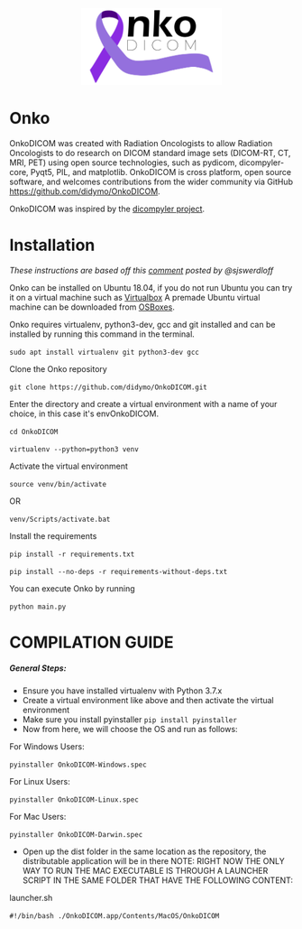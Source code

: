 <p align="center"><img src="src/res/images/onkodicom_main_banner.png?raw=true" alt="main-icon-onko-dicom" width="250"></p>

# Onko
OnkoDICOM was created with Radiation Oncologists to allow Radiation Oncologists to do research on DICOM standard image sets (DICOM-RT, CT, MRI, PET) using open source technologies, such as pydicom, dicompyler-core, Pyqt5, PIL, and matplotlib. OnkoDICOM is cross platform, open source software, and welcomes contributions from the wider community via GitHub https://github.com/didymo/OnkoDICOM.


OnkoDICOM was inspired by the [dicompyler project](https://github.com/bastula/dicompyler).


# Installation
*These instructions are based off this
[comment](https://github.com/didymo/OnkoDICOM/issues/7#issuecomment-552151910)
posted by @sjswerdloff*

Onko can be installed on Ubuntu 18.04, if you do not run Ubuntu you can 
try it on a virtual machine such as [Virtualbox](https://www.virtualbox.org/) 
A premade Ubuntu virtual machine can be downloaded from 
[OSBoxes](https://www.osboxes.org/).

Onko requires virtualenv, python3-dev, gcc and git installed and can be
installed by running this command in the terminal.

`sudo apt install virtualenv git python3-dev gcc`

Clone the Onko repository

`git clone https://github.com/didymo/OnkoDICOM.git`

Enter the directory and create a virtual environment with a name of
your choice, in this case it's envOnkoDICOM.

`cd OnkoDICOM`

`virtualenv --python=python3 venv`

Activate the virtual environment

`source venv/bin/activate`

OR

`venv/Scripts/activate.bat`

Install the requirements

`pip install -r requirements.txt`

`pip install --no-deps -r requirements-without-deps.txt`


You can execute Onko by running

`python main.py`


# COMPILATION GUIDE
##### General Steps:
- Ensure you have installed virtualenv with Python 3.7.x
- Create a virtual environment like above and then activate the virtual environment
- Make sure you install pyinstaller
	`pip install pyinstaller`
- Now from here, we will choose the OS and run as follows:

For Windows Users:

`pyinstaller OnkoDICOM-Windows.spec`

For Linux Users:

`pyinstaller OnkoDICOM-Linux.spec`

For Mac Users:

`pyinstaller OnkoDICOM-Darwin.spec`
- Open up the dist folder in the same location as the repository, the distributable application will be in there
NOTE: RIGHT NOW THE ONLY WAY TO RUN THE MAC EXECUTABLE IS THROUGH A LAUNCHER SCRIPT IN THE SAME FOLDER THAT HAVE THE FOLLOWING CONTENT:

launcher.sh

`#!/bin/bash
./OnkoDICOM.app/Contents/MacOS/OnkoDICOM`
